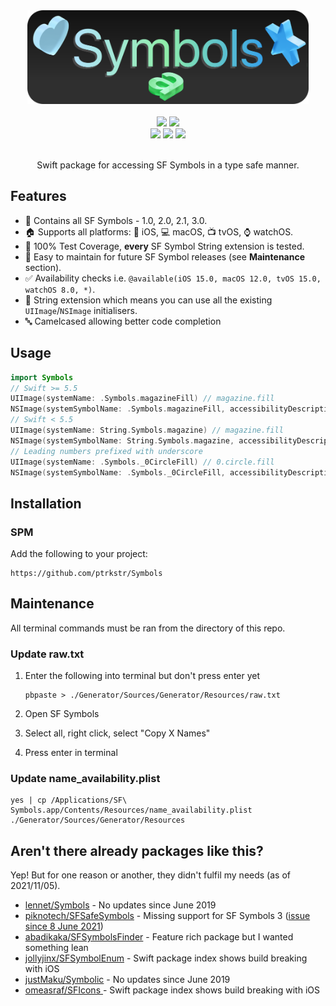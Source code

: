 <div align="center">
  <img src="Assets/logo/logo.svg" height=150pt/>
  <br>
  <br>
  <div>
      <a href="https://swiftpackageindex.com/ptrkstr/Symbols"><img src="https://img.shields.io/endpoint?url=https%3A%2F%2Fswiftpackageindex.com%2Fapi%2Fpackages%2Fptrkstr%2FSymbols%2Fbadge%3Ftype%3Dplatforms"/></a>
      <a href="https://swiftpackageindex.com/ptrkstr/Symbols"><img src="https://img.shields.io/endpoint?url=https%3A%2F%2Fswiftpackageindex.com%2Fapi%2Fpackages%2Fptrkstr%2FSymbols%2Fbadge%3Ftype%3Dswift-versions"/></a>
      <br>
      <a href="https://github.com/apple/swift-package-manager" alt="Symbols on Swift Package Manager"><img src="https://img.shields.io/badge/Swift%20Package%20Manager-compatible-brightgreen.svg" /></a>
      <a href="https://github.com/ptrkstr/Symbols/actions/workflows/swift.yml"><img src="https://github.com/ptrkstr/Symbols/actions/workflows/Update Code Coverage.yml/badge.svg"/></a>
      <a href="https://codecov.io/gh/ptrkstr/Symbols"><img src="https://codecov.io/gh/ptrkstr/Symbols/branch/develop/graph/badge.svg?token=wQR49d2DsA"/></a>
  </div>
    <br>
  <p>
    Swift package for accessing SF Symbols in a type safe manner.
  </p>
</div>


## Features

- 💫 Contains all SF Symbols - 1.0, 2.0, 2.1, 3.0.
- 🏠 Supports all platforms: 📱 iOS, 💻 macOS, 📺 tvOS, ⌚️ watchOS.
- 💯 100% Test Coverage, **every** SF Symbol String extension is tested.
- 👷 Easy to maintain for future SF Symbol releases (see **Maintenance** section).
- ✅ Availability checks i.e. `@available(iOS 15.0, macOS 12.0, tvOS 15.0, watchOS 8.0, *)`.
- 🧵 String extension which means you can use all the existing `UIImage`/`NSImage` initialisers.
- 🔤 Camelcased allowing better code completion

## Usage

```swift
import Symbols
// Swift >= 5.5 
UIImage(systemName: .Symbols.magazineFill) // magazine.fill
NSImage(systemSymbolName: .Symbols.magazineFill, accessibilityDescription: nil) // magazine.fill
// Swift < 5.5
UIImage(systemName: String.Symbols.magazine) // magazine.fill
NSImage(systemSymbolName: String.Symbols.magazine, accessibilityDescription: nil) // magazine.fill
// Leading numbers prefixed with underscore
UIImage(systemName: .Symbols._0CircleFill) // 0.circle.fill
NSImage(systemSymbolName: .Symbols._0CircleFill, accessibilityDescription: nil) // 0.circle.fill
```

## Installation

### SPM

Add the following to your project:

```
https://github.com/ptrkstr/Symbols
```

## Maintenance

All terminal commands must be ran from the directory of this repo.

### Update raw.txt

1. Enter the following into terminal but don't press enter yet
   
    ```
    pbpaste > ./Generator/Sources/Generator/Resources/raw.txt
    ```
    
2. Open SF Symbols

3. Select all, right click, select "Copy X Names"

4. Press enter in terminal

### Update name_availability.plist

```
yes | cp /Applications/SF\ Symbols.app/Contents/Resources/name_availability.plist ./Generator/Sources/Generator/Resources
```

## Aren't there already packages like this?

Yep! But for one reason or another, they didn't fulfil my needs (as of 2021/11/05).

- [lennet/Symbols](https://github.com/lennet/symbols) - No updates since June 2019
- [piknotech/SFSafeSymbols](https://github.com/piknotech/SFSafeSymbols) - Missing support for SF Symbols 3 ([issue since 8 June 2021](https://github.com/piknotech/SFSafeSymbols/issues/75))
- [abadikaka/SFSymbolsFinder](https://github.com/abadikaka/SFSymbolsFinder) - Feature rich package but I wanted something lean
- [jollyjinx/SFSymbolEnum](https://github.com/jollyjinx/SFSymbolEnum) - Swift package index shows build breaking with iOS
- [justMaku/Symbolic](https://github.com/justmaku/symbolic) - No updates since June 2019
- [omeasraf/SFIcons ](https://github.com/omeasraf/SFIcons) - Swift package index shows build breaking with iOS

